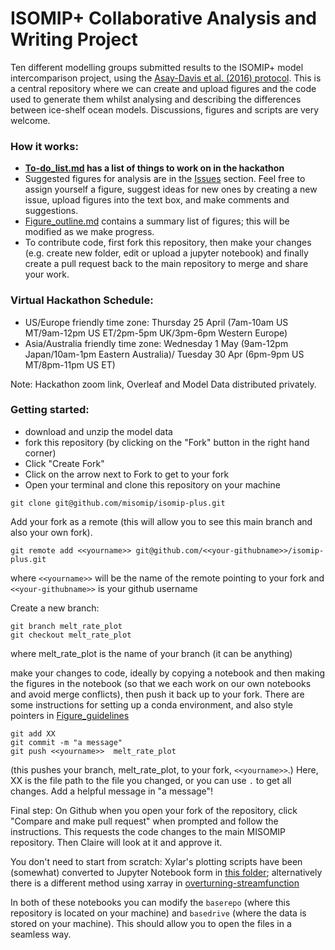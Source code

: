 # ISOMIP+ Collaborative Analysis and Writing Project

Ten different modelling groups submitted results to the ISOMIP+ model intercomparison project, using the [Asay-Davis et al. (2016) protocol](https://gmd.copernicus.org/articles/9/2471/2016/). This is a central repository where we can create and upload figures and the code used to generate them whilst analysing and describing the differences between ice-shelf ocean models. Discussions, figures and scripts are very welcome.

### How it works:
- **[To-do_list.md](https://github.com/misomip/isomip-plus/blob/main/To-do_list.md) has a list of things to work on in the hackathon**
- Suggested figures for analysis are in the [Issues](https://github.com/misomip/isomip-plus/issues) section. Feel free to assign yourself a figure, suggest ideas for new ones by creating a new issue, upload figures into the text box, and make comments and suggestions.
- [Figure_outline.md](https://github.com/misomip/isomip-plus/blob/main/Figure_outline.md) contains a summary list of figures; this will be modified as we make progress.
- To contribute code, first fork this repository, then make your changes (e.g. create new folder, edit or upload a jupyter notebook) and finally create a pull request back to the main repository to merge and share your work.

### Virtual Hackathon Schedule:
- US/Europe friendly time zone: Thursday 25 April  (7am-10am US MT/9am-12pm US ET/2pm-5pm UK/3pm-6pm Western Europe)
- Asia/Australia friendly time zone: Wednesday 1 May (9am-12pm Japan/10am-1pm Eastern Australia)/ Tuesday 30 Apr (6pm-9pm US MT/8pm-11pm US ET)

Note: Hackathon zoom link, Overleaf and Model Data distributed privately.

### Getting started:
- download and unzip the model data
- fork this repository (by clicking on the "Fork" button in the right hand corner)
- Click "Create Fork"
- Click on the arrow next to Fork to get to your fork
- Open your terminal and clone this repository on your machine

```
git clone git@github.com/misomip/isomip-plus.git
```
Add your fork as a remote (this will allow you to see this main branch and also your own fork).
```
git remote add <<yourname>> git@github.com/<<your-githubname>>/isomip-plus.git
```
where `<<yourname>>` will be the name of the remote pointing to your fork and `<<your-githubname>>` is your github username

  Create a new branch:
  ```
  git branch melt_rate_plot
  git checkout melt_rate_plot
  ```
  where melt_rate_plot is the name of your branch (it can be anything)
  
  make your changes to code, ideally by copying a notebook and then making the figures in the notebook (so that we each work on our own notebooks and avoid merge conflicts), then push it back up to your fork. There are some instructions for setting up a conda environment, and also style pointers in [Figure_guidelines](https://github.com/misomip/isomip-plus/blob/main/Figure_guidelines.md)
  
  ```
  git add XX 
  git commit -m "a message"
  git push <<yourname>>  melt_rate_plot
  ```
  (this pushes your branch, melt_rate_plot, to your fork, `<<yourname>>`.) Here, XX is the file path to the file you changed, or you can use `.` to get all changes. Add a helpful message in "a message"!
  
Final step: On Github when you open your fork of the repository, click "Compare and make pull request" when prompted and follow the instructions. This requests the code changes to the main MISOMIP repository. Then Claire will look at it and approve it.
  
You don't need to start from scratch: Xylar's plotting scripts have been (somewhat) converted to Jupyter Notebook form in [this folder](https://github.com/misomip/isomip-plus/blob/main/notebooks/general-plotting); alternatively there is a different method using xarray in [overturning-streamfunction](https://github.com/misomip/isomip-plus/blob/main/notebooks/overturning-streamfunction/OverturningStreamfunction.ipynb)

In both of these notebooks you can modify the `baserepo` (where this repository is located on your machine) and `basedrive` (where the data is stored on your machine). This should allow you to open the files in a seamless way. 


